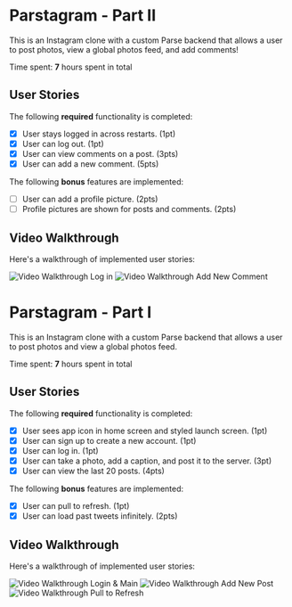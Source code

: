 # Parstagram - Part II

This is an Instagram clone with a custom Parse backend that allows a user to post photos, view a global photos feed, and add comments!

Time spent: **7** hours spent in total

## User Stories

The following **required** functionality is completed:

- [x] User stays logged in across restarts. (1pt)
- [x] User can log out. (1pt)
- [x] User can view comments on a post. (3pts)
- [x] User can add a new comment. (5pts)

The following **bonus** features are implemented:

- [ ] User can add a profile picture. (2pts)
- [ ] Profile pictures are shown for posts and comments. (2pts)

## Video Walkthrough

Here's a walkthrough of implemented user stories:


<img src='https://i.imgur.com/wtldV25.gif' title='Video Walkthrough' width='' alt='Video Walkthrough' />
Log in 

<img src='https://i.imgur.com/UFB8OYj.gif' title='Video Walkthrough' width='' alt='Video Walkthrough' />
Add New Comment

# Parstagram - Part I

This is an Instagram clone with a custom Parse backend that allows a user to post photos and view a global photos feed.

Time spent: **7** hours spent in total

## User Stories

The following **required** functionality is completed:

- [x] User sees app icon in home screen and styled launch screen. (1pt)
- [x] User can sign up to create a new account. (1pt)
- [x] User can log in. (1pt)
- [x] User can take a photo, add a caption, and post it to the server. (3pt)
- [x] User can view the last 20 posts. (4pts)

The following **bonus** features are implemented:

- [x] User can pull to refresh. (1pt)
- [x] User can load past tweets infinitely. (2pts)

## Video Walkthrough

Here's a walkthrough of implemented user stories:

<img src='https://i.imgur.com/pH06HPp.gif' title='Login & Main' width='' alt='Video Walkthrough' />
Login & Main 
<img src='https://i.imgur.com/hH0WvVF.gif' title='Add New Post' width='' alt='Video Walkthrough' />
Add New Post
<img src='https://i.imgur.com/Wo1GbP8.gif' title='Pull to Refresh' width='' alt='Video Walkthrough' />
Pull to Refresh
